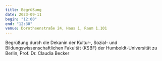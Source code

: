 ```yaml
---
title: Begrüßung
date: 2023-09-11
begin: "12:00"
end: "12:30"
venue: Dorotheenstraße 24, Haus 1, Raum 1.101
---
```


Begrüßung durch die Dekanin der Kultur-, Sozial- und Bildungswissenschaftlichen Fakultät (KSBF) der Humboldt-Universität zu Berlin, Prof. Dr. Claudia Becker